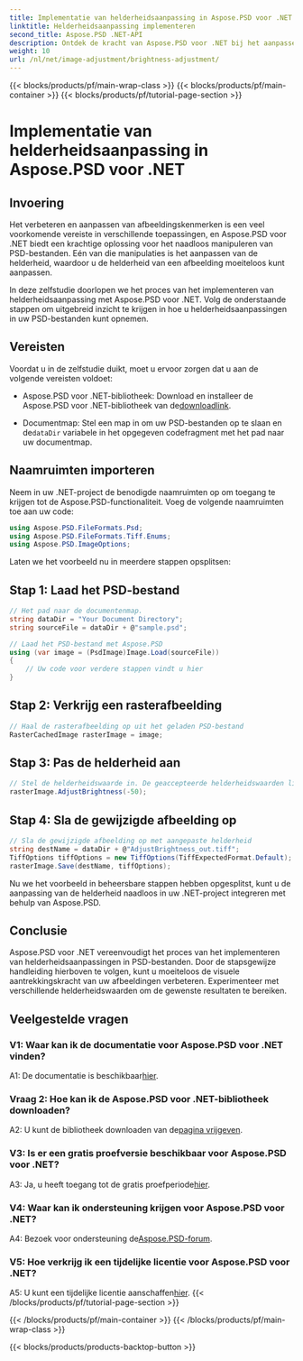 ```yaml
---
title: Implementatie van helderheidsaanpassing in Aspose.PSD voor .NET
linktitle: Helderheidsaanpassing implementeren
second_title: Aspose.PSD .NET-API
description: Ontdek de kracht van Aspose.PSD voor .NET bij het aanpassen van de beeldhelderheid. Volg onze stapsgewijze handleiding voor een naadloze implementatie.
weight: 10
url: /nl/net/image-adjustment/brightness-adjustment/
---
```


{{< blocks/products/pf/main-wrap-class >}}
{{< blocks/products/pf/main-container >}}
{{< blocks/products/pf/tutorial-page-section >}}

# Implementatie van helderheidsaanpassing in Aspose.PSD voor .NET

## Invoering

Het verbeteren en aanpassen van afbeeldingskenmerken is een veel voorkomende vereiste in verschillende toepassingen, en Aspose.PSD voor .NET biedt een krachtige oplossing voor het naadloos manipuleren van PSD-bestanden. Eén van die manipulaties is het aanpassen van de helderheid, waardoor u de helderheid van een afbeelding moeiteloos kunt aanpassen.

In deze zelfstudie doorlopen we het proces van het implementeren van helderheidsaanpassing met Aspose.PSD voor .NET. Volg de onderstaande stappen om uitgebreid inzicht te krijgen in hoe u helderheidsaanpassingen in uw PSD-bestanden kunt opnemen.

## Vereisten

Voordat u in de zelfstudie duikt, moet u ervoor zorgen dat u aan de volgende vereisten voldoet:

-  Aspose.PSD voor .NET-bibliotheek: Download en installeer de Aspose.PSD voor .NET-bibliotheek van de[downloadlink](https://releases.aspose.com/psd/net/).

-  Documentmap: Stel een map in om uw PSD-bestanden op te slaan en de`dataDir` variabele in het opgegeven codefragment met het pad naar uw documentmap.

## Naamruimten importeren

Neem in uw .NET-project de benodigde naamruimten op om toegang te krijgen tot de Aspose.PSD-functionaliteit. Voeg de volgende naamruimten toe aan uw code:

```csharp
using Aspose.PSD.FileFormats.Psd;
using Aspose.PSD.FileFormats.Tiff.Enums;
using Aspose.PSD.ImageOptions;
```

Laten we het voorbeeld nu in meerdere stappen opsplitsen:

## Stap 1: Laad het PSD-bestand

```csharp
// Het pad naar de documentenmap.
string dataDir = "Your Document Directory";
string sourceFile = dataDir + @"sample.psd";

// Laad het PSD-bestand met Aspose.PSD
using (var image = (PsdImage)Image.Load(sourceFile))
{
    // Uw code voor verdere stappen vindt u hier
}
```

## Stap 2: Verkrijg een rasterafbeelding

```csharp
// Haal de rasterafbeelding op uit het geladen PSD-bestand
RasterCachedImage rasterImage = image;
```

## Stap 3: Pas de helderheid aan

```csharp
// Stel de helderheidswaarde in. De geaccepteerde helderheidswaarden liggen in het bereik [-255, 255].
rasterImage.AdjustBrightness(-50);
```

## Stap 4: Sla de gewijzigde afbeelding op

```csharp
// Sla de gewijzigde afbeelding op met aangepaste helderheid
string destName = dataDir + @"AdjustBrightness_out.tiff";
TiffOptions tiffOptions = new TiffOptions(TiffExpectedFormat.Default);
rasterImage.Save(destName, tiffOptions);
```

Nu we het voorbeeld in beheersbare stappen hebben opgesplitst, kunt u de aanpassing van de helderheid naadloos in uw .NET-project integreren met behulp van Aspose.PSD.

## Conclusie

Aspose.PSD voor .NET vereenvoudigt het proces van het implementeren van helderheidsaanpassingen in PSD-bestanden. Door de stapsgewijze handleiding hierboven te volgen, kunt u moeiteloos de visuele aantrekkingskracht van uw afbeeldingen verbeteren. Experimenteer met verschillende helderheidswaarden om de gewenste resultaten te bereiken.

## Veelgestelde vragen

### V1: Waar kan ik de documentatie voor Aspose.PSD voor .NET vinden?

 A1: De documentatie is beschikbaar[hier](https://reference.aspose.com/psd/net/).

### Vraag 2: Hoe kan ik de Aspose.PSD voor .NET-bibliotheek downloaden?

 A2: U kunt de bibliotheek downloaden van de[pagina vrijgeven](https://releases.aspose.com/psd/net/).

### V3: Is er een gratis proefversie beschikbaar voor Aspose.PSD voor .NET?

 A3: Ja, u heeft toegang tot de gratis proefperiode[hier](https://releases.aspose.com/).

### V4: Waar kan ik ondersteuning krijgen voor Aspose.PSD voor .NET?

 A4: Bezoek voor ondersteuning de[Aspose.PSD-forum](https://forum.aspose.com/c/psd/34).

### V5: Hoe verkrijg ik een tijdelijke licentie voor Aspose.PSD voor .NET?

 A5: U kunt een tijdelijke licentie aanschaffen[hier](https://purchase.aspose.com/temporary-license/).
{{< /blocks/products/pf/tutorial-page-section >}}

{{< /blocks/products/pf/main-container >}}
{{< /blocks/products/pf/main-wrap-class >}}

{{< blocks/products/products-backtop-button >}}
